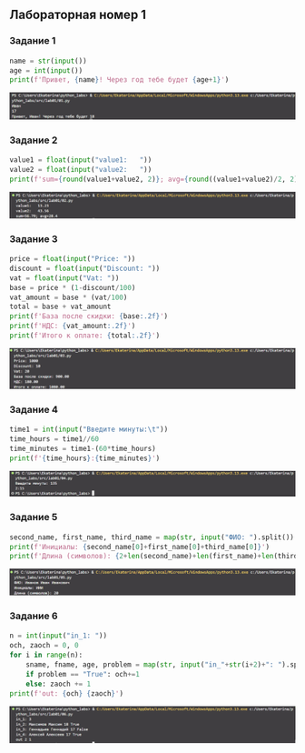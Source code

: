 ## Лабораторная номер 1
### Задание 1
```python
name = str(input())
age = int(input())
print(f'Привет, {name}! Через год тебе будет {age+1}')
```
![Задание1](./images/lab01/01.png)
### Задание 2
```python
value1 = float(input("value1:   "))
value2 = float(input("value2:   "))
print(f'sum={round(value1+value2, 2)}; avg={round((value1+value2)/2, 2)}')
```
![Задание2](./images/lab01/02.png)
### Задание 3
```python
price = float(input("Price: "))
discount = float(input("Discount: "))
vat = float(input("Vat: "))
base = price * (1-discount/100)
vat_amount = base * (vat/100)
total = base + vat_amount
print(f'База после скидки: {base:.2f}')
print(f'НДС: {vat_amount:.2f}')
print(f'Итого к оплате: {total:.2f}')
```
![Задание3](./images/lab01/03.png)
### Задание 4
```python
time1 = int(input("Введите минуты:\t"))
time_hours = time1//60
time_minutes = time1-(60*time_hours)
print(f'{time_hours}:{time_minutes}')
```
![Задание4](./images/lab01/04.png)
### Задание 5
```python
second_name, first_name, third_name = map(str, input("ФИО: ").split())
print(f'Инициалы: {second_name[0]+first_name[0]+third_name[0]}')
print(f'Длина (символов): {2+len(second_name)+len(first_name)+len(third_name)}')
```
![Задание5](./images/lab01/05.png)
### Задание 6
```python
n = int(input("in_1: "))
och, zaoch = 0, 0
for i in range(n):
    sname, fname, age, problem = map(str, input("in_"+str(i+2)+": ").split()) 
    if problem == "True": och+=1
    else: zaoch += 1
print(f'out: {och} {zaoch}')
```
![Задание6](./images/lab01/06.png)